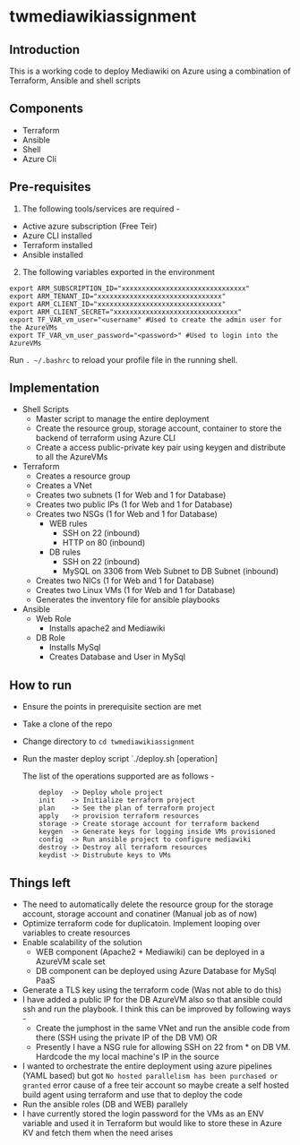 # twmediawikiassignment

## Introduction
This is a working code to deploy Mediawiki on Azure using a combination of Terraform, Ansible and shell scripts

## Components
- Terraform
- Ansible
- Shell
- Azure Cli

## Pre-requisites
1. The following tools/services are required -
- Active azure subscription (Free Teir)
- Azure CLI installed
- Terraform installed
- Ansible installed
2. The following variables exported in the environment
```
export ARM_SUBSCRIPTION_ID="xxxxxxxxxxxxxxxxxxxxxxxxxxxxxxx"
export ARM_TENANT_ID="xxxxxxxxxxxxxxxxxxxxxxxxxxxxxxx"
export ARM_CLIENT_ID="xxxxxxxxxxxxxxxxxxxxxxxxxxxxxxx"
export ARM_CLIENT_SECRET="xxxxxxxxxxxxxxxxxxxxxxxxxxxxxxx"
export TF_VAR_vm_user="<username" #Used to create the admin user for the AzureVMs
export TF_VAR_vm_user_password="<password>" #Used to login into the AzureVMs
```  
Run `. ~/.bashrc` to reload your profile file in the running shell.

## Implementation
- Shell Scripts
  * Master script to manage the entire deployment
  * Create the resource group, storage account, container to store the backend of terraform using Azure CLI
  * Create a access public-private key pair using keygen and distribute to all the AzureVMs
- Terraform
  * Creates a resource group
  * Creates a VNet
  * Creates two subnets (1 for Web and 1 for Database)
  * Creates two public IPs (1 for Web and 1 for Database)
  * Creates two NSGs (1 for Web and 1 for Database)
    - WEB rules 
      * SSH on 22 (inbound)
      * HTTP on 80 (inbound)
    - DB rules
      * SSH on 22 (inbound)
      * MySQL on 3306 from Web Subnet to DB Subnet (inbound)
  * Creates two NICs (1 for Web and 1 for Database)
  * Creates two Linux VMs (1 for Web and 1 for Database)
  * Generates the inventory file for ansible playbooks
- Ansible
  * Web Role
    - Installs apache2 and Mediawiki
  * DB Role
    - Installs MySql
    - Creates Database and User in MySql

## How to run 
- Ensure the points in prerequisite section are met
- Take a clone of the repo
- Change directory to `cd twmediawikiassignment`
- Run the master deploy script `./deploy.sh [operation]
  
  The list of the operations supported are as follows -
  ```
      deploy  -> Deploy whole project
      init    -> Initialize terraform project
      plan    -> See the plan of terraform project
      apply   -> provision terraform resources
      storage -> Create storage account for terraform backend
      keygen  -> Generate keys for logging inside VMs provisioned
      config  -> Run ansible project to configure mediawiki
      destroy -> Destroy all terraform resources
      keydist -> Distrubute keys to VMs
  ```
  
## Things left
- The need to automatically delete the resource group for the storage account, storage account and conatiner (Manual job as of now)
- Optimize terraform code for duplicatoin. Implement looping over variables to create resources
- Enable scalability of the solution
  * WEB component (Apache2 + Mediawiki) can be deployed in a AzureVM scale set
  * DB component can be deployed using Azure Database for MySql PaaS
- Generate a TLS key using the terraform code (Was not able to do this)
- I have added a public IP for the DB AzureVM also so that ansible could ssh and run the playbook. I think this can be improved by following ways -
  * Create the jumphost in the same VNet and run the ansible code from there (SSH using the private IP of the DB VM)
  OR
  * Presently I have a NSG rule for allowing SSH on 22 from * on DB VM. Hardcode the my local machine's IP in the source
- I wanted to orchestrate the entire deployment using azure pipelines (YAML based) but got `No hosted parallelism has been purchased or granted` error cause of a free teir account   so maybe create a self hosted build agent using terraform and use that to deploy the code
- Run the ansible roles (DB and WEB) parallely 
- I have currently stored the login password for the VMs as an ENV variable and used it in Terraform but would like to store these in Azure KV and fetch them when the need arises
  
